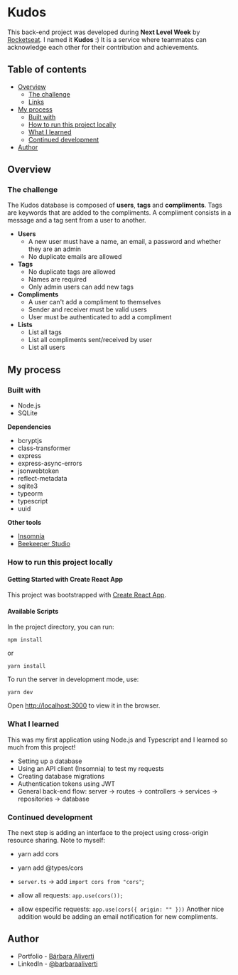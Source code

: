 # Kudos

This back-end project was developed during **Next Level Week** by [Rocketseat](https://rocketseat.com.br/). I named it **Kudos** :) It is a service where teammates can acknowledge each other for their contribution and achievements. 

## Table of contents

- [Overview](#overview)
  - [The challenge](#the-challenge)
  - [Links](#links)
- [My process](#my-process)
  - [Built with](#built-with)
  - [How to run this project locally](#how-to-run-this-project-locally)
  - [What I learned](#what-i-learned)
  - [Continued development](#continued-development)
- [Author](#author)

## Overview

### The challenge

The Kudos database is composed of **users**, **tags** and **compliments**. Tags are keywords that are added to the compliments. A compliment consists in a message and a tag sent from a user to another.

- **Users**
    - A new user must have a name, an email, a password and whether they are an admin
    - No duplicate emails are allowed
- **Tags**
    - No duplicate tags are allowed
    - Names are required
    - Only admin users can add new tags
- **Compliments** 
    - A user can't add a compliment to themselves
    - Sender and receiver must be valid users
    - User must be authenticated to add a compliment
- **Lists**
    - List all tags
    - List all compliments sent/received by user
    - List all users

## My process

### Built with

- Node.js
- SQLite

**Dependencies**
- bcryptjs
- class-transformer
- express
- express-async-errors
- jsonwebtoken
- reflect-metadata
- sqlite3
- typeorm
- typescript
- uuid

**Other tools**
- [Insomnia](https://insomnia.rest/)
- [Beekeeper Studio](https://www.beekeeperstudio.io/)

### How to run this project locally

#### Getting Started with Create React App

This project was bootstrapped with [Create React App](https://github.com/facebook/create-react-app).

#### Available Scripts

In the project directory, you can run:

```npm install```

or

```yarn install```
 
 To run the server in development mode, use:

 ```yarn dev```

Open [http://localhost:3000](http://localhost:3000) to view it in the browser.


### What I learned

This was my first application using Node.js and Typescript and I learned so much from this project!
- Setting up a database
- Using an API client (Insomnia) to test my requests 
- Creating database migrations
- Authentication tokens using JWT
- General back-end flow: server -> routes -> controllers -> services -> repositories -> database

### Continued development

The next step is adding an interface to the project using cross-origin resource sharing. Note to myself:
- yarn add cors
- yarn add @types/cors
- `server.ts` -> add `import cors from "cors"`;
- allow all requests:
`
app.use(cors());    `

- allow especific requests: 
`
app.use(cors({
    origin: ""
}))
`
Another nice addition would be adding an email notification for new compliments.

## Author

- Portfolio - [Bárbara Aliverti](https://barbaraaliverti.github.io/)
- LinkedIn - [@barbaraaliverti](https://www.linkedin.com/in/barbaraaliverti)

